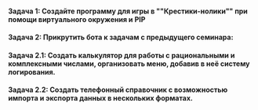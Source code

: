 #### Задача 1: Создайте программу для игры в ""Крестики-нолики"" при помощи виртуального окружения и PIP

#### Задача 2: Прикрутить бота к задачам с предыдущего семинара:

#### Задача 2.1: Создать калькулятор для работы с рациональными и комплексными числами, организовать меню, добавив в неё систему логирования.

#### Задача 2.2: Создать телефонный справочник с возможностью импорта и экспорта данных в нескольких форматах.

